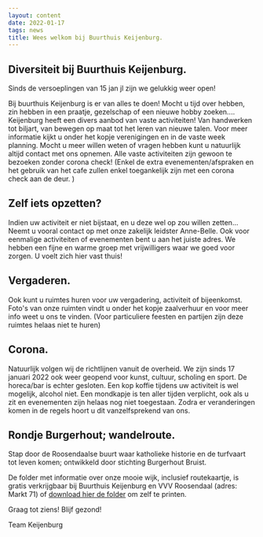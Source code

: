 ```yaml
---
layout: content
date: 2022-01-17
tags: news
title: Wees welkom bij Buurthuis Keijenburg.
---
```

## Diversiteit bij Buurthuis Keijenburg.

Sinds de versoeplingen van 15 jan jl zijn we gelukkig weer open!

Bij buurthuis Keijenburg is er van alles te doen!
Mocht u tijd over hebben, zin hebben in een praatje, gezelschap of een nieuwe hobby zoeken....
Keijenburg heeft een divers aanbod van vaste activiteiten! Van handwerken tot biljart, van bewegen op maat tot het leren van nieuwe talen.
Voor meer informatie kijkt u onder het kopje verenigingen en in de vaste week planning.
Mocht u meer willen weten of vragen hebben kunt u natuurlijk altijd contact met ons opnemen.
Alle vaste activiteiten zijn gewoon te bezoeken zonder corona check!
(Enkel de extra evenementen/afspraken en het gebruik van het cafe zullen enkel toegankelijk zijn met een corona check aan de deur. )

## Zelf iets opzetten?
Indien uw activiteit er niet bijstaat, en u deze wel op zou willen zetten... 
Neemt u vooral contact op met onze zakelijk leidster Anne-Belle.
Ook voor eenmalige activiteiten of evenementen bent u aan het juiste adres.
We hebben een fijne en warme groep met vrijwilligers waar we goed voor zorgen. U voelt zich hier vast thuis!

## Vergaderen.
Ook kunt u ruimtes huren voor uw vergadering, activiteit of bijeenkomst.
Foto's van onze ruimten vindt u onder het kopje zaalverhuur en voor meer info weet u ons te vinden.
(Voor particuliere feesten en partijen zijn deze ruimtes helaas niet te huren)

## Corona.
Natuurlijk volgen wij de richtlijnen vanuit de overheid. We zijn sinds 17 januari 2022 ook weer geopend voor kunst, cultuur, scholing en sport.
De horeca/bar is echter gesloten. Een kop koffie tijdens uw activiteit is wel mogelijk, alcohol niet.
Een mondkapje is ten aller tijden verplicht, ook als u zit en evenementen zijn helaas nog niet toegestaan.
Zodra er veranderingen komen in de regels hoort u dit vanzelfsprekend van ons.

## Rondje Burgerhout; wandelroute.
Stap door de Roosendaalse buurt waar katholieke historie en de turfvaart tot leven komen; 
ontwikkeld door stichting Burgerhout Bruist.

De folder met informatie over onze mooie wijk, inclusief routekaartje, is gratis verkrijgbaar 
bij Buurthuis Keijenburg en VVV Roosendaal (adres: Markt 71) of [download hier de folder](/lib/files/rondje-burgerhout.pdf) om zelf te printen.

Graag tot ziens!
Blijf gezond!

Team Keijenburg

